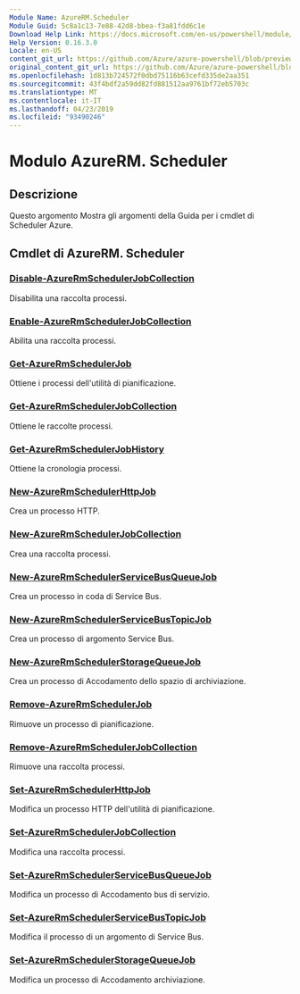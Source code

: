 ```yaml
---
Module Name: AzureRM.Scheduler
Module Guid: 5c8a1c13-7e88-42d8-bbea-f3a81fdd6c1e
Download Help Link: https://docs.microsoft.com/en-us/powershell/module/azurerm.scheduler
Help Version: 0.16.3.0
Locale: en-US
content_git_url: https://github.com/Azure/azure-powershell/blob/preview/src/ResourceManager/Scheduler/Commands.Scheduler/help/AzureRM.Scheduler.md
original_content_git_url: https://github.com/Azure/azure-powershell/blob/preview/src/ResourceManager/Scheduler/Commands.Scheduler/help/AzureRM.Scheduler.md
ms.openlocfilehash: 1d813b724572f0dbd75116b63cefd335de2aa351
ms.sourcegitcommit: 43f4bdf2a59dd82fd881512aa9761bf72eb5703c
ms.translationtype: MT
ms.contentlocale: it-IT
ms.lasthandoff: 04/23/2019
ms.locfileid: "93490246"
---
```

# Modulo AzureRM. Scheduler
## Descrizione
Questo argomento Mostra gli argomenti della Guida per i cmdlet di Scheduler Azure.

## Cmdlet di AzureRM. Scheduler
### [Disable-AzureRmSchedulerJobCollection](Disable-AzureRmSchedulerJobCollection.md)
Disabilita una raccolta processi.

### [Enable-AzureRmSchedulerJobCollection](Enable-AzureRmSchedulerJobCollection.md)
Abilita una raccolta processi.

### [Get-AzureRmSchedulerJob](Get-AzureRmSchedulerJob.md)
Ottiene i processi dell'utilità di pianificazione.

### [Get-AzureRmSchedulerJobCollection](Get-AzureRmSchedulerJobCollection.md)
Ottiene le raccolte processi.

### [Get-AzureRmSchedulerJobHistory](Get-AzureRmSchedulerJobHistory.md)
Ottiene la cronologia processi.

### [New-AzureRmSchedulerHttpJob](New-AzureRmSchedulerHttpJob.md)
Crea un processo HTTP.

### [New-AzureRmSchedulerJobCollection](New-AzureRmSchedulerJobCollection.md)
Crea una raccolta processi.

### [New-AzureRmSchedulerServiceBusQueueJob](New-AzureRmSchedulerServiceBusQueueJob.md)
Crea un processo in coda di Service Bus.

### [New-AzureRmSchedulerServiceBusTopicJob](New-AzureRmSchedulerServiceBusTopicJob.md)
Crea un processo di argomento Service Bus.

### [New-AzureRmSchedulerStorageQueueJob](New-AzureRmSchedulerStorageQueueJob.md)
Crea un processo di Accodamento dello spazio di archiviazione.

### [Remove-AzureRmSchedulerJob](Remove-AzureRmSchedulerJob.md)
Rimuove un processo di pianificazione.

### [Remove-AzureRmSchedulerJobCollection](Remove-AzureRmSchedulerJobCollection.md)
Rimuove una raccolta processi.

### [Set-AzureRmSchedulerHttpJob](Set-AzureRmSchedulerHttpJob.md)
Modifica un processo HTTP dell'utilità di pianificazione.

### [Set-AzureRmSchedulerJobCollection](Set-AzureRmSchedulerJobCollection.md)
Modifica una raccolta processi.

### [Set-AzureRmSchedulerServiceBusQueueJob](Set-AzureRmSchedulerServiceBusQueueJob.md)
Modifica un processo di Accodamento bus di servizio.

### [Set-AzureRmSchedulerServiceBusTopicJob](Set-AzureRmSchedulerServiceBusTopicJob.md)
Modifica il processo di un argomento di Service Bus.

### [Set-AzureRmSchedulerStorageQueueJob](Set-AzureRmSchedulerStorageQueueJob.md)
Modifica un processo di Accodamento archiviazione.

